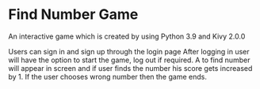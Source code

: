 # Find Number Game
An interactive game which is created by using Python 3.9 and Kivy 2.0.0

Users can sign in and sign up through the login page
After logging in user will have the option to start the game, log out if required.
A to find number will appear in screen and if user finds the number his score gets increased by 1.
If the user chooses wrong number then the game ends.